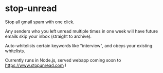 # stop-unread

Stop all gmail spam with one click.

Any senders who you left unread multiple times in one week will have future emails skip your inbox (straight to archive).

Auto-whitelists certain keywords like "interview", and obeys your existing whitelists.

Currently runs in Node.js, served webapp coming soon to https://www.stopunread.com !
